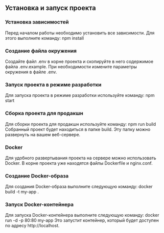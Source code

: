 ## Установка и запуск проекта

### Установка зависимостей

Перед началом работы необходимо установить все зависимости. Для этого выполните команду:
npm install

### Создание файла окружения
Создайте файл .env в корне проекта и скопируйте в него содержимое файла .env.example. При необходимости измените параметры окружения в файле .env.

### Запуск проекта в режиме разработки
Для запуска проекта в режиме разработки используйте команду:
npm start
### Сборка проекта для продакшн
Для сборки проекта для продакшн используйте команду:
npm run build
Собранный проект будет находиться в папке build. Эту папку можно развернуть на вашем веб-сервере.

### Docker
Для удобного развертывания проекта на сервере можно использовать Docker. В корне проекта уже находятся файлы Dockerfile и nginx.conf.

### Создание Docker-образа
Для создания Docker-образа выполните следующую команду:
docker build -t my-app .

### Запуск Docker-контейнера
Для запуска Docker-контейнера выполните следующую команду:
docker run -d -p 80:80 my-app
Это запустит контейнер, который будет доступен по адресу http://localhost.


